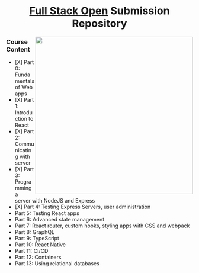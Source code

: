 <div align="center">
  <h1><a href="https://fullstackopen.com/en/">Full Stack Open</a> Submission Repository</h1>
  <a href="https://fullstackopen.com/en/"><img align="right" src="https://github.com/yousefelassal/fullstackopen/assets/76617202/5fe53848-84f4-44f8-a695-eb93017eaef9" height="425px" width="auto"></a>
  <div align="left">
    <h3>Course Content</h3>
    <ul>
      <li>[X] Part 0: Fundamentals of Web apps</li>
      <li>[X] Part 1: Introduction to React</li>
      <li>[X] Part 2: Communicating with server</li>
      <li>[X] Part 3: Programming a server with NodeJS and Express</li>
      <li>[X] Part 4: Testing Express Servers, user administration</li>
      <li>Part 5: Testing React apps</li>
      <li>Part 6: Advanced state management</li>
      <li>Part 7: React router, custom hooks, styling apps with CSS and webpack</li>
      <li>Part 8: GraphQL</li>
      <li>Part 9: TypeScript</li>
      <li>Part 10: React Native</li>
      <li>Part 11: CI/CD</li>
      <li>Part 12: Containers</li>
      <li>Part 13: Using relational databases</li>
    </ul>
  </div>
</div>

